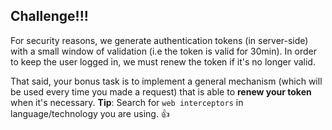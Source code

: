 ## Challenge!!!

For security reasons, we generate authentication tokens (in server-side) with a small window of validation (i.e the token is valid for 30min). In order to keep the user logged in, we must renew the token if it's no longer valid.

That said, your bonus task is to implement a general mechanism (which will be used every time you made a request) that is able to **renew your token** when it's necessary.
**Tip**: Search for `web interceptors` in language/technology you are using. 👍 